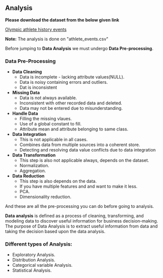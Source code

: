 ## Analysis

**Please download the dataset from the below given link**

[Olympic athlete history events](https://www.kaggle.com/heesoo37/120-years-of-olympic-history-athletes-and-results/discussion)

**Note:** The analysis is done on "athlete_events.csv"

Before jumping to **Data Analysis** we must undergo **Data Pre-processing**.

### Data Pre-Processing
* **Data Cleaning**
  * Data is incomplete - lacking attribute values(NULL).
  * Data is noisy containing errors and outliers.
  * Dat is inconsistent
* **Missing Data**
  * Data is not always available.
  * Inconsistent with other recorded data and deleted.
  * Data may not be entered due to misunderstanding.
* **Handle Data**
  * Filling the missing vlaues.
  * Use of a global constant to fill.
  * Attribute mean and attribute belonging to same class.
* **Data Integration**
  * This is not applicable in all cases.
  * Combines data from multiple sources into a coherent store.
  * Detecting and resolving data value conflicts due to data integration
* **Data Transformation**
  * This step is also not applicable always, depends on the dataset.
  * Normalization.
  * Aggregation.
* **Data Reduction**
  * This step is also depends on the data.
  * If you have multiple features and and want to make it less.
  * PCA.
  * Dimensionality reduction.

And these are all the pre-processing you can do before going to analysis.

**Data analysis** is defined as a process of cleaning, transforming, and modeling data to discover useful information for business decision-making. The purpose of Data Analysis is to extract useful information from data and taking the decision based upon the data analysis.

### Different types of Analysis:
* Exploratory Analysis.
* Distribution Analysis.
* Categorical variable Analysis.
* Statistical Analysis.
